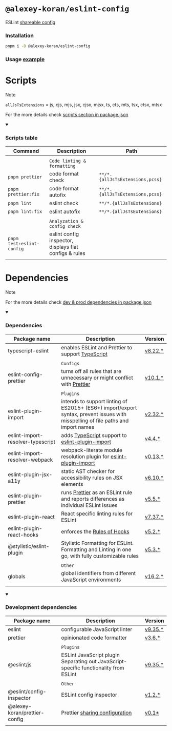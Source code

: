 # `@alexey-koran/eslint-config`

ESLint [shareable config](https://eslint.org/docs/latest/extend/shareable-configs)

### Installation

```bash
pnpm i -D @alexey-koran/eslint-config
```

### Usage [example](https://github.com/alexey-koran/react-template/blob/main/eslint.config.js)

# Scripts

> [!NOTE]
>
> `allJsTsExtensions` = js, cjs, mjs, jsx, cjsx, mjsx, ts, cts, mts, tsx, ctsx, mtsx
>
> For the more details check [scripts section in package.json](./package.json#L9)

<details open>

<summary><h3>Scripts table</h3></summary>

| Command                   | Description                                            | Path                            |
| ------------------------- | ------------------------------------------------------ | ------------------------------- |
|                           |                                                        |                                 |
|                           | `Code linting & formatting`                            |                                 |
| `pnpm prettier`           | code format check                                      | `**/*.{allJsTsExtensions,pcss}` |
| `pnpm prettier:fix`       | code format autofix                                    | `**/*.{allJsTsExtensions,pcss}` |
| `pnpm lint`               | eslint check                                           | `**/*.{allJsTsExtensions}`      |
| `pnpm lint:fix`           | eslint autofix                                         | `**/*.{allJsTsExtensions}`      |
|                           |                                                        |                                 |
|                           | `Analyzation & config check`                           |                                 |
| `pnpm test:eslint-config` | eslint config inspector, displays flat configs & rules |                                 |
|                           |                                                        |                                 |

</details>

# Dependencies

> [!NOTE]
>
> For the more details check [dev & prod dependencies in package.json](./package.json#L27)

<details open>

<summary><h3>Dependencies</h3></summary>

| Package name                      | Description                                                                                                                             | Version                                                                   |
| --------------------------------- | --------------------------------------------------------------------------------------------------------------------------------------- | ------------------------------------------------------------------------- |
| typescript-eslint                 | enables ESLint and Prettier to support [TypeScript](https://www.typescriptlang.org/)                                                    | [v8.22.\*](https://typescript-eslint.io/)                                 |
|                                   |                                                                                                                                         |                                                                           |
|                                   | `Configs`                                                                                                                               |                                                                           |
| eslint-config-prettier            | turns off all rules that are unnecessary or might conflict with [Prettier](https://github.com/prettier/prettier)                        | [v10.1.\*](https://github.com/prettier/eslint-config-prettier)            |
|                                   |                                                                                                                                         |                                                                           |
|                                   | `Plugins`                                                                                                                               |                                                                           |
| eslint-plugin-import              | intends to support linting of ES2015+ (ES6+) import/export syntax, prevent issues with misspelling of file paths and import names       | [v2.32.\*](https://github.com/import-js/eslint-plugin-import)             |
| eslint-import-resolver-typescript | adds [TypeScript](https://www.typescriptlang.org/) support to [eslint-plugin-import](https://github.com/import-js/eslint-plugin-import) | [v4.4.\*](https://github.com/import-js/eslint-import-resolver-typescript) |
| eslint-import-resolver-webpack    | webpack-literate module resolution plugin for [eslint-plugin-import](https://www.npmjs.com/package/eslint-plugin-import)                | [v0.13.\*](https://www.npmjs.com/package/eslint-import-resolver-webpack)  |
| eslint-plugin-jsx-a11y            | static AST checker for accessibility rules on JSX elements                                                                              | [v6.10.\*](https://github.com/jsx-eslint/eslint-plugin-jsx-a11y)          |
| eslint-plugin-prettier            | runs [Prettier](https://github.com/prettier/prettier) as an ESLint rule and reports differences as individual ESLint issues             | [v5.5.\*](https://github.com/prettier/eslint-plugin-prettier)             |
| eslint-plugin-react               | React specific linting rules for ESLint                                                                                                 | [v7.37.\*](https://github.com/jsx-eslint/eslint-plugin-react)             |
| eslint-plugin-react-hooks         | enforces the [Rules of Hooks](https://react.dev/reference/rules/rules-of-hooks)                                                         | [v5.2.\*](https://www.npmjs.com/package/eslint-plugin-react-hooks)        |
| @stylistic/eslint-plugin          | Stylistic Formatting for ESLint. Formatting and Linting in one go, with fully customizable rules                                        | [v5.3.\*](https://github.com/eslint-stylistic/eslint-stylistic)           |
|                                   |                                                                                                                                         |                                                                           |
|                                   | `Other`                                                                                                                                 |                                                                           |
| globals                           | global identifiers from different JavaScript environments                                                                               | [v16.2.\*](https://github.com/sindresorhus/globals)                       |
|                                   |                                                                                                                                         |                                                                           |

</details>

<details open>

<summary><h3>Development dependencies</h3></summary>

| Package name                  | Description                                                                                             | Version                                                   |
| ----------------------------- | ------------------------------------------------------------------------------------------------------- | --------------------------------------------------------- |
| eslint                        | configurable JavaScript linter                                                                          | [v9.35.\*](https://eslint.org/)                           |
| prettier                      | opinionated code formatter                                                                              | [v3.6.\*](https://prettier.io/)                           |
|                               |                                                                                                         |                                                           |
|                               | `Plugins`                                                                                               |                                                           |
| @eslint/js                    | ESLint JavaScript plugin Separating out JavaScript-specific functionality from ESLint                   | [v9.35.\*](https://www.npmjs.com/package/@eslint/js)      |
|                               |                                                                                                         |                                                           |
|                               | `Other`                                                                                                 |                                                           |
| @eslint/config-inspector      | ESLint config inspector                                                                                 | [v1.2.\*](https://github.com/eslint/config-inspector)     |
| @alexey-koran/prettier-config | Prettier [sharing configuration](https://prettier.io/docs/en/configuration.html#sharing-configurations) | [v0.1\*](https://npmjs.com/@alexey-koran/prettier-config) |
|                               |                                                                                                         |                                                           |

</details>
